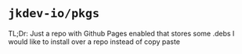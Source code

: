 # `jkdev-io/pkgs`

TL;Dr: Just a repo with Github Pages enabled that stores some .debs I would like to install over a repo instead of copy paste
